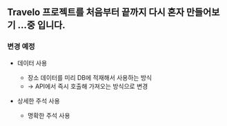## Travelo 프로젝트를 처음부터 끝까지 다시 혼자 만들어보기 ...중 입니다.

### 변경 예정
* 데이터 사용
  * 장소 데이터를 미리 DB에 적재해서 사용하는 방식
  * -> API에서 즉시 호출해 가져오는 방식으로 변경
 
* 상세한 주석 사용
  * 명확한 주석 사용
